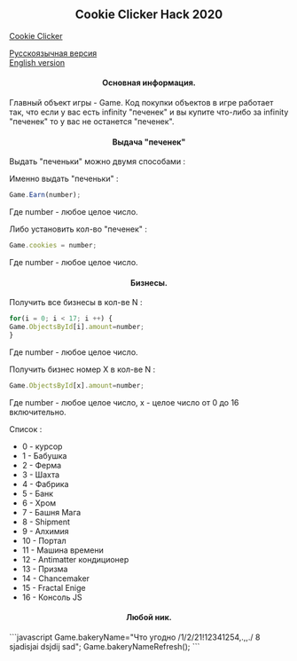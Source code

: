 <h2 align="center">Cookie Clicker Hack 2020</h2> 

[Cookie Clicker](https://orteil.dashnet.org/cookieclicker)
  
[Русскоязычная версия](https://github.com/TrueMajner/Cookie-Clicker-Hack/blob/master/README.md)  
[English version](https://github.com/TrueMajner/Cookie-Clicker-Hack/blob/master/README-EN.md)  
    
<h4 align="center">Основная информация.</h4> 
Главный объект игры - Game.
Код покупки объектов в игре работает так, что если у вас есть infinity "печенек" и вы купите что-либо за infinity "печенек" то у вас не останется "печенек".
  
<h4 align="center">Выдача "печенек"</h4> 
Выдать "печеньки" можно двумя способами :
  
Именно выдать "печеньки" :
```javascript
Game.Earn(number);
```  
Где number - любое целое число.
  
Либо установить кол-во "печенек" :
```javascript
Game.cookies = number;
```
Где number - любое целое число.
  

<h4 align="center">Бизнесы.</h4> 
Получить все бизнесы в кол-ве N :
  
```javascript
for(i = 0; i < 17; i ++) {
Game.ObjectsById[i].amount=number;
}
``` 
Где number - любое целое число.
  
Получить бизнес номер X в кол-ве N :
  
```javascript
Game.ObjectsById[x].amount=number;
``` 
Где number - любое целое число, x - целое число от 0 до 16 включительно.
  
Список :  
- 0 - курсор  
- 1 - Бабушка  
- 2 - Ферма  
- 3 - Шахта  
- 4 - Фабрика  
- 5 - Банк  
- 6 - Хром  
- 7 - Башня Мага  
- 8 - Shipment  
- 9 - Алхимия  
- 10 - Портал  
- 11 - Машина времени  
- 12 - Antimatter кондиционер  
- 13 - Призма  
- 14 - Chancemaker  
- 15 - Fractal Enige  
- 16 - Консоль JS  

<h4 align="center">Любой ник.</h4> 
```javascript
Game.bakeryName="Что угодно /1/2/21!12341254,.,,./ 8 sjadisjai dsjdij sad";
Game.bakeryNameRefresh();
```

